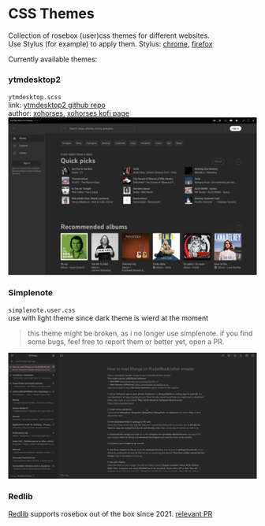 # CSS Themes
Collection of rosebox (user)css themes for different websites.   
Use Stylus (for example) to apply them. Stylus: [chrome](https://chrome.google.com/webstore/detail/stylus/clngdbkpkpeebahjckkjfobafhncgmne?hl=sk), [firefox](https://addons.mozilla.org/en-US/firefox/addon/styl-us/?utm_source=addons.mozilla.org&utm_medium=referral&utm_content=search)

Currently available themes:
### ytmdesktop2
``ytmdesktop.scss``  
link: [ytmdesktop2 github repo](https://github.com/Venipa/ytmdesktop2)  
author: [xohorses](https://xohorses.glitch.me), [xohorses kofi page](https://ko-fi.com/xohorses)  
![ytmdesktop](../_screenshots/ytmdesktop2.png)  
  
### Simplenote
``simplenote.user.css``    
use with light theme since dark theme is wierd at the moment  
> this theme might be broken, as i no longer use simplenote. 
> if you find some bugs, feel free to report them or better yet, open a PR.
  
![stylus](../_screenshots/simplenote.png)  

### Redlib
[Redlib](https://github.com/redlib-org/redlib) supports rosebox out of the box since 2021. [relevant PR](https://github.com/libreddit/libreddit/pull/237)
